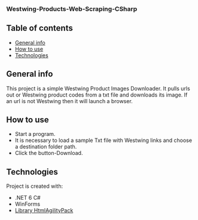 ### Westwing-Products-Web-Scraping-CSharp
## Table of contents
* [General info](#general-info)
* [How to use](#how-to-use)
* [Technologies](#technologies)

## General info
This project is a simple Westwing Product Images Downloader.
It pulls urls out or Westwing product codes from a txt file and downloads its image.
If an url is not Westwing then it will launch a browser.

## How to use
* Start a program.
* It is necessary to load a sample Txt file with Westwing links and choose a destination folder path.
* Click the button-Download.

## Technologies
Project is created with:
* .NET 6 C#
* WinForms
* [Library HtmlAgilityPack](https://html-agility-pack.net/)
